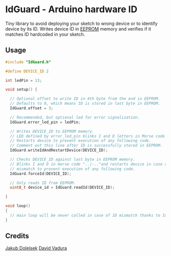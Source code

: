 # IdGuard - Arduino hardware ID

Tiny library to avoid deploying your sketch to wrong device or to identify
device by its ID. Writes device ID in [EEPROM](https://en.wikipedia.org/wiki/EEPROM)
memory and verifies if it matches ID hardcoded in your sketch.

## Usage

```cpp
#include "IdGuard.h"

#define DEVICE_ID 2

int ledPin = 13;

void setup() {

  // Optional offset to write ID in 4th byte from the end in EEPROM.
  // Defaults to 0, which means ID is stored in last byte in EEPROM.
  IdGuard.offset = 3;

  // Recommended, but optional led for error signalization.
  IdGuard.error_led_pin = ledPin;

  // Writes DEVICE_ID to EEPROM memory.
  // LED defined by error_led_pin blinks I and D letters in Morse code "..|-..".
  // Restarts device to prevent execution of any following code.
  // Comment out this line after ID is successfully stored in EEPROM.
  IdGuard.writeIdAndRestartDevice(DEVICE_ID);

  // Checks DEVICE_ID against last byte in EEPROM memory.
  // Blinks I and D in morse code "..|-.."and restarts device in case of
  // mismatch to prevent execution of any following code.
  IdGuard.forceId(DEVICE_ID);

  // Only reads ID from EEPROM.
  uint8_t device_id = IdGuard.readId(DEVICE_ID);

}

void loop()
{
  // main loop will be never called in case of ID mismatch thanks to IdGuard
}
```

## Credits
[Jakub Dolejsek](https://github.com/x0nix)
[David Vadura](https://www.linkedin.com/in/david-va%C4%8Fura-b1a8b3124/)
